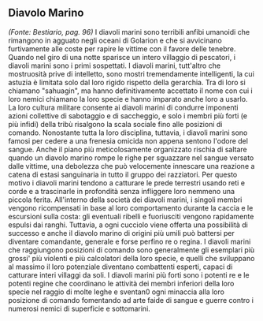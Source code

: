 ## **Diavolo Marino**

*(Fonte: Bestiario, pag. 96)* I diavoli marini sono terribili anfibi umanoidi che rimangono in agguato negli oceani di Golarion e che si avvicinano furtivamente alle coste per rapire le vittime con il favore delle tenebre. Quando nel giro di una notte sparisce un intero villaggio di pescatori, i diavoli marini sono i primi sospettati. I diavoli marini, tutt'altro che mostruosità prive di intelletto, sono mostri tremendamente intelligenti, la cui astuzia è limitata solo dal loro rigido rispetto della gerarchia. Tra di loro si chiamano "sahuagin", ma hanno definitivamente accettato il nome con cui i loro nemici chiamano la loro specie e hanno imparato anche loro a usarlo. La loro cultura militare consente ai diavoli marini di condurre imponenti azioni collettive di sabotaggio e di saccheggio, e solo i membri più forti (e più infidi) della tribù risalgono la scala sociale fino alle posizioni di comando. Nonostante tutta la loro disciplina, tuttavia, i diavoli marini sono famosi per cedere a una frenesia omicida non appena sentono l'odore del sangue. Anche il piano più meticolosamente organizzato rischia di saltare quando un diavolo marino rompe le righe per sguazzare nel sangue versato dalle vittime, una debolezza che può velocemente innescare una reazione a catena di estasi sanguinaria in tutto il gruppo dei razziatori. Per questo motivo i diavoli marini tendono a catturare le prede terrestri usando reti e corde e a trascinarle in profondità senza infliggere loro nemmeno una piccola ferita. All'interno della società dei diavoli marini, i singoli membri vengono ricompensati in base al loro comportamento durante la caccia e le escursioni sulla costa: gli eventuali ribelli e fuoriusciti vengono rapidamente espulsi dai ranghi. Tuttavia, a ogni cucciolo viene offerta una possibilità di successo e anche il diavolo marino di origini più umili può battersi per diventare comandante, generale e forse perfino re o regina. I diavoli marini che raggiungono posizioni di comando sono generalmente gli esemplari più grossi' più violenti e più calcolatori della loro specie, e quelli che sviluppano al massimo il loro potenziale diventano combattenti esperti, capaci di catturare interi villaggi da soli. I diavoli marini più forti sono i potenti re e le potenti regine che coordinano le attività dei membri inferiori della loro specie nel raggio di molte leghe e sventan0 ogni minaccia alla loro posizione di comando fomentando ad arte faide di sangue e guerre contro i numerosi nemici di superficie e sottomarini.

